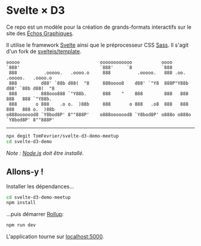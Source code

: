 # Svelte × D3

Ce repo est un modèle pour la création de grands-formats interactifs sur le site des [Échos Graphiques](https://media.lesechos.fr/infographie).

Il utilise le framework [Svelte](https://svelte.dev) ainsi que le préprocesseur CSS [Sass](https://sass-lang.com/). Il s'agit d'un fork de [sveltejs/template](https://github.com/sveltejs/template).


```
ooooo                              oooooooooooo           oooo
`888'                              `888'     `8           `888
 888          .ooooo.   .oooo.o     888          .ooooo.   888 .oo.    .ooooo.   .oooo.o
 888         d88' `88b d88(  "8     888oooo8    d88' `"Y8  888P"Y88b  d88' `88b d88(  "8
 888         888ooo888 `"Y88b.      888    "    888        888   888  888   888 `"Y88b.
 888       o 888    .o o.  )88b     888       o 888   .o8  888   888  888   888 o.  )88b
o888ooooood8 `Y8bod8P' 8""888P'    o888ooooood8 `Y8bod8P' o888o o888o `Y8bod8P' 8""888P'
```

---

```bash
npx degit TomFevrier/svelte-d3-demo-meetup
cd svelte-d3-demo
```

*Note : [Node.js](https://nodejs.org) doit être installé.*


## Allons-y !

Installer les dépendances...

```bash
cd svelte-d3-demo-meetup
npm install
```

...puis démarrer [Rollup](https://rollupjs.org):

```bash
npm run dev
```

L'application tourne sur [localhost:5000](http://localhost:5000).
